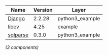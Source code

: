 | Name | Version | Layer |
| --- | --- | --- |
| [Django](https://www.djangoproject.com/) | 2.2.28 | python3_example |
| [libev](http://software.schmorp.de/pkg/libev.html) | 4.25 | example |
| [sqlparse](https://github.com/andialbrecht/sqlparse) | 0.3.0 | python3_example |

*(3 components)*
